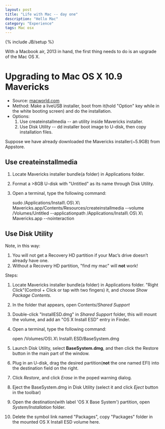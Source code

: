```yaml
---
layout: post
title: "Life with Mac -- day one"
description: "Hello Mac"
category: "Experience"
tags: Mac osx
---
```

{% include JB/setup %}

With a Macbook air, 2013 in hand, the first thing needs to do is an upgrade of the Mac OS X.

# Upgrading to Mac OS X 10.9 Mavericks
* Source: [macworld.com](http://www.macworld.com/article/2056561/how-to-make-a-bootable-mavericks-install-drive.html)
* Method: Make a liveUSB installer, boot from it(hold "Option" key while in the white booting screen) and do the installation.
* Options:
  1. Use createinstallmedia -- an utility inside Mavericks installer.
  2. Use Disk Utility -- dd installer boot image to U-disk, then copy installation files.

Suppose we have already downloaded the Mavericks installer(~5.9GB) from Appstore.

## Use createinstallmedia 
1. Locate Mavericks installer bundle(a folder) in Applications folder.
2. Format a >8GB U-disk with "Untitled" as its name through Disk Utility.
3. Open a terminal, type the following command:

    sudo /Applications/Install\ OS\ X\ Mavericks.app/Contents/Resources/createinstallmedia --volume /Volumes/Untitled --applicationpath /Applications/Install\ OS\ X\ Mavericks.app --nointeraction

## Use Disk Utility 

Note, in this way:

1. You will not get a Recovery HD partition if your Mac’s drive doesn’t already have one.
2. Without a Recovery HD partition, "find my mac" will **not** work!

Steps:

1. Locate Mavericks installer bundle(a folder) in Applications folder. "Right Click"(Control + Click or tap with two fingers) it, and choose *Show Package Contents*.
2. In the folder that appears, open Contents/*Shared Support*
3. Double-click "InstallESD.dmg" in *Shared Support* folder, this will mount the volume, and add an "OS X Install ESD" entry in Finder.
4. Open a terminal, type the following command:

    open /Volumes/OS\ X\ Install\ ESD/BaseSystem.dmg
5. Launch Disk Utility, select **BaseSystem.dmg**, and then click the Restore button in the main part of the window.
6. Plug in an U-disk, drag the desired partition(**not** the one named EFI) into the destination field on the right.
7. Click *Restore*, and click *Erase* in the poped warning dialog.
8. Eject the BaseSystem.dmg in Disk Utility (select it and click *Eject* button in the toolbar) 
9. Open the destination(with label 'OS X Base System') partition, open *System/Installation* folder.
10. Delete the symbol link named "Packages", copy "Packages" folder in the mounted OS X Install ESD volume here.
